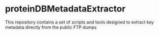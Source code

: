 # proteinDBMetadataExtractor
This repository contains a set of scripts and tools designed to extract key metadata directly from the public FTP dumps 
